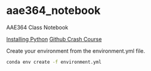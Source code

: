 # aae364_notebook
AAE364 Class Notebook

[Installing Python](https://www.youtube.com/watch?v=YJC6ldI3hWk)
[Github Crash Course](https://www.youtube.com/watch?v=SWYqp7iY_Tc)


Create your environment from the environment.yml file.

```bash
conda env create -f environment.yml

```
